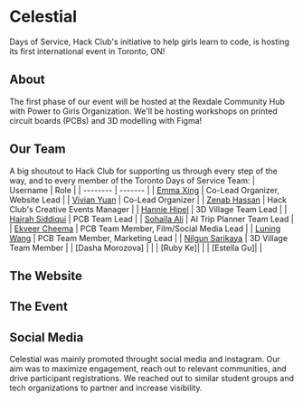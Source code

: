 # Celestial
Days of Service, Hack Club's initiative to help girls learn to code, is hosting its first international event in Toronto, ON!

## About
The first phase of our event will be hosted at the Rexdale Community Hub with Power to Girls Organization. We'll be hosting workshops on printed circuit boards (PCBs) and 3D modelling with Figma!

## Our Team
A big shoutout to Hack Club for supporting us through every step of the way, and to every member of the Toronto Days of Service Team:
| Username    | Role |
| -------- | ------- |
| [Emma Xing](https://github.com/emma-x1) | Co-Lead Organizer, Website Lead |
| [Vivian Yuan](https://github.com/vvireless) | Co-Lead Organizer |
| [Zenab Hassan]() | Hack Club's Creative Events Manager |
| [Hannie Hipel]() | 3D Village Team Lead |
| [Hajrah Siddiqui]() | PCB Team Lead |
| [Sohaila Ali]() | AI Trip Planner Team Lead |
| [Ekveer Cheema]() | PCB Team Member, Film/Social Media Lead |
| [Luning Wang]() | PCB Team Member, Marketing Lead |
| [Nilgun Sarikaya]() | 3D Village Team Member |
| [Dasha Morozova] | |
| [Ruby Ke]| |
| [Estella Gu]| |

## The Website

## The Event

## Social Media
Celestial was mainly promoted throught social media and instagram. Our aim was to maximize engagement, reach out to relevant communities, and drive participant registrations. We reached out to similar student groups and tech organizations to partner and increase visibility. 

